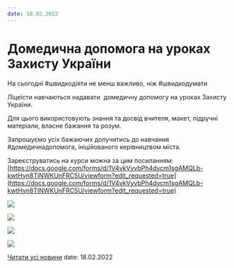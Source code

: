 ```yaml
---
date: 18.02.2022
---
```

# Домедична допомога на уроках Захисту України

На сьогодні #швидкодіяти не менш важливо, ніж #швидкодумати

Ліцеїсти навчаються надавати  домедичну допомогу на уроках Захисту України.

Для цього використовують знання та досвід вчителя, макет, підручні матеріали, власне бажання та розум.

Запрошуємо усіх бажаючих долучитись до навчання #домедичнадопомога, ініційованого керівництвом міста.

Зареєструватись на курси можна за цим посиланням: [https://docs.google.com/forms/d/1V4vkVyvbPh4dycm1sgAMQLb-kwtHyn8TlNWKUnFRC5U/viewform?edit_requested=true](https://docs.google.com/forms/d/1V4vkVyvbPh4dycm1sgAMQLb-kwtHyn8TlNWKUnFRC5U/viewform?edit_requested=true)

![](/images/blog/домедична-допомога-на-уроках-захисту-україни/зображення_viber_2022-02-17_21-17-11-259.jpg)

![](/images/blog/домедична-допомога-на-уроках-захисту-україни/меддоп1.jpg)

![](/images/blog/домедична-допомога-на-уроках-захисту-україни/зображення_viber_2022-02-17_21-35-06-991.jpg)

![](/images/blog/домедична-допомога-на-уроках-захисту-україни/меддоп3.jpg)

[Читати усі новини](/news)
date: 18.02.2022
